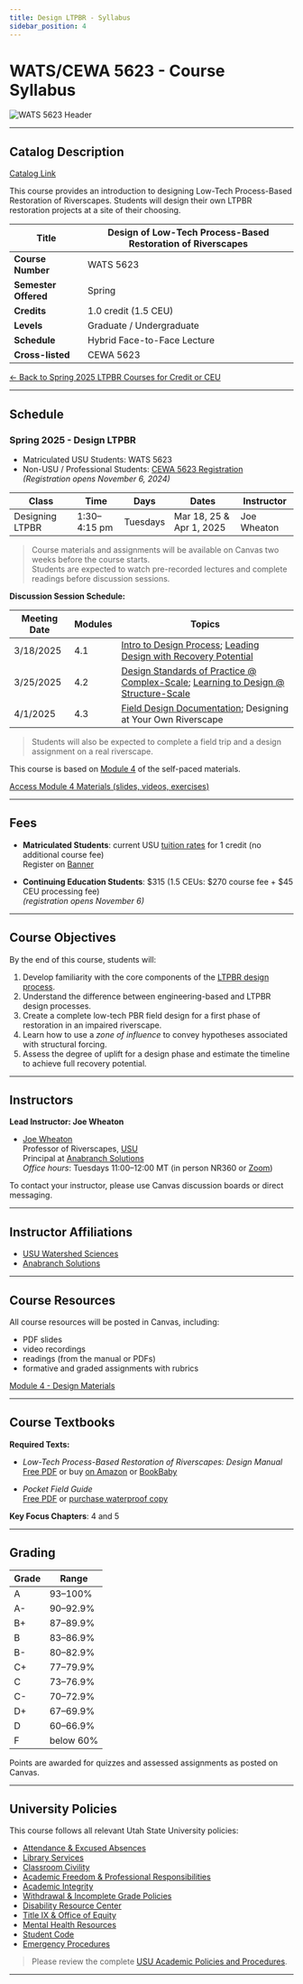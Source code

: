 ```yaml
---
title: Design LTPBR - Syllabus
sidebar_position: 4
---
```


# WATS/CEWA 5623 - Course Syllabus

![WATS 5623 Header](/img/courses/WATS-5623_header_C.png)

---

## Catalog Description

[Catalog Link](https://ssb.banner.usu.edu/zprod/bwckctlg.p_display_courses?term_in=202120&one_subj=WATS&sel_crse_strt=5150&sel_crse_end=5150&sel_subj=&sel_levl=&sel_schd=&sel_coll=&sel_divs=&sel_dept=&sel_attr=)

This course provides an introduction to designing Low-Tech Process-Based Restoration of Riverscapes. Students will design their own LTPBR restoration projects at a site of their choosing.

| **Title** | Design of Low-Tech Process-Based Restoration of Riverscapes |
|-----------|--------------------------------------------------------------|
| **Course Number** | WATS 5623 |
| **Semester Offered** | Spring |
| **Credits** | 1.0 credit (1.5 CEU) |
| **Levels** | Graduate / Undergraduate |
| **Schedule** | Hybrid Face-to-Face Lecture |
| **Cross-listed** | CEWA 5623 |

[← Back to Spring 2025 LTPBR Courses for Credit or CEU](/workshops/2025/USU/)

---

## Schedule

### Spring 2025 - Design LTPBR

- Matriculated USU Students: WATS 5623  
- Non-USU / Professional Students: [CEWA 5623 Registration](https://cpe.usu.edu/search/publicCourseSearchDetails.do?method=load&courseId=1073964)  
  *(Registration opens November 6, 2024)*

| Class | Time | Days | Dates | Instructor |
|-------|------|------|-------|------------|
| Designing LTPBR | 1:30–4:15 pm | Tuesdays | Mar 18, 25 & Apr 1, 2025 | Joe Wheaton |

> Course materials and assignments will be available on Canvas two weeks before the course starts.  
> Students are expected to watch pre-recorded lectures and complete readings before discussion sessions.

**Discussion Session Schedule:**

| Meeting Date | Modules | Topics |
|--------------|---------|--------|
| 3/18/2025 | 4.1 | [Intro to Design Process](http://lowtechpbr.restoration.usu.edu/workshops/2020/SGI/Modules/module4#b-designing-low-tech-restoration-projects); [Leading Design with Recovery Potential](http://lowtechpbr.restoration.usu.edu/workshops/2020/SGI/Modules/module4#c-leading-design-with-recovery-potential) |
| 3/25/2025 | 4.2 | [Design Standards of Practice @ Complex-Scale](http://lowtechpbr.restoration.usu.edu/workshops/2020/SGI/Modules/module4#d-design-standards-of-practice--designing-at-complex-scale); [Learning to Design @ Structure-Scale](http://lowtechpbr.restoration.usu.edu/workshops/2020/SGI/Modules/module4#e-learning-how-to-design-at-structure-scale) |
| 4/1/2025 | 4.3 | [Field Design Documentation](http://lowtechpbr.restoration.usu.edu/workshops/2020/SGI/Modules/module4#f-putting-it-all-together-in-the-field); Designing at Your Own Riverscape |

> Students will also be expected to complete a field trip and a design assignment on a real riverscape.

This course is based on [Module 4](/workshops/2020/SGI/Modules/module4.html) of the self-paced materials.

[Access Module 4 Materials (slides, videos, exercises)](/workshops/2020/SGI/Modules/module4)

---

## Fees

- **Matriculated Students**: current USU [tuition rates](https://www.usu.edu/registrar/registration/payment/) for 1 credit (no additional course fee)  
  Register on [Banner](http://banner.usu.edu)

- **Continuing Education Students**: $315 (1.5 CEUs: $270 course fee + $45 CEU processing fee)  
  *(registration opens November 6)*

---

## Course Objectives

By the end of this course, students will:

1. Develop familiarity with the core components of the [LTPBR design process](http://lowtechpbr.restoration.usu.edu/workshops/2020/SGI/Modules/module4#d-design-standards-of-practice--designing-at-complex-scale).
2. Understand the difference between engineering-based and LTPBR design processes.
3. Create a complete low-tech PBR field design for a first phase of restoration in an impaired riverscape.
4. Learn how to use a *zone of influence* to convey hypotheses associated with structural forcing.
5. Assess the degree of uplift for a design phase and estimate the timeline to achieve full recovery potential.

---

## Instructors

**Lead Instructor: Joe Wheaton**

- [Joe Wheaton](http://joewheaton.org)  
  Professor of Riverscapes, [USU](https://qcnr.usu.edu/directory/wats/faculty/wheaton-joseph)  
  Principal at [Anabranch Solutions](https://www.anabranchsolutions.com/joe-wheaton.html)  
  *Office hours*: Tuesdays 11:00–12:00 MT (in person NR360 or [Zoom](https://usu-edu.zoom.us/j/83341579485?pwd=NVhTL01YNjJzRW1xTmRLbmxYS2hZUT09&from=addon))

To contact your instructor, please use Canvas discussion boards or direct messaging.

---

## Instructor Affiliations

- [USU Watershed Sciences](https://qcnr.usu.edu/wats/index)
- [Anabranch Solutions](https://www.anabranchsolutions.com/)

---

## Course Resources

All course resources will be posted in Canvas, including:

- PDF slides
- video recordings
- readings (from the manual or PDFs)
- formative and graded assignments with rubrics

[Module 4 - Design Materials](/workshops/2020/SGI/Modules/module4)

---

## Course Textbooks

**Required Texts:**

- *Low-Tech Process-Based Restoration of Riverscapes: Design Manual*  
  [Free PDF](/manual) or buy [on Amazon](https://www.amazon.com/Low-Tech-Process-Based-Restoration-Riverscapes-Design/dp/1543972993) or [BookBaby](https://store.bookbaby.com/bookshop/book/index.aspx?bookURL=Low-Tech-Process-Based-Restoration-of-Riverscapes)

- *Pocket Field Guide*  
  [Free PDF](/resources/pocket) or [purchase waterproof copy](http://www.anabranchsolutions.com/store/p7/pocketguide.html)

**Key Focus Chapters**: 4 and 5

---

## Grading

| Grade | Range |
|-------|-------|
| A | 93–100% |
| A- | 90–92.9% |
| B+ | 87–89.9% |
| B | 83–86.9% |
| B- | 80–82.9% |
| C+ | 77–79.9% |
| C | 73–76.9% |
| C- | 70–72.9% |
| D+ | 67–69.9% |
| D | 60–66.9% |
| F | below 60% |

Points are awarded for quizzes and assessed assignments as posted on Canvas.

---

## University Policies

This course follows all relevant Utah State University policies:

- [Attendance & Excused Absences](https://catalog.usu.edu/content.php?catoid=12&navoid=3160)
- [Library Services](http://libguides.usu.edu/rc)
- [Classroom Civility](https://studentconduct.usu.edu/studentcode/article5)
- [Academic Freedom & Professional Responsibilities](http://www.usu.edu/hr/files/uploads/Policies/403.pdf)
- [Academic Integrity](https://studentconduct.usu.edu/studentcode/article6)
- [Withdrawal & Incomplete Grade Policies](https://catalog.usu.edu/content.php?catoid=12&navoid=3160)
- [Disability Resource Center](http://www.usu.edu/drc/)
- [Title IX & Office of Equity](https://equity.usu.edu/)
- [Mental Health Resources](https://counseling.usu.edu/)
- [Student Code](https://studentconduct.usu.edu/studentcode/)
- [Emergency Procedures](https://www.usu.edu/emergency)

> Please review the complete [USU Academic Policies and Procedures](http://www.usu.edu/provost/faculty-life/syllabus.cfm).

---
